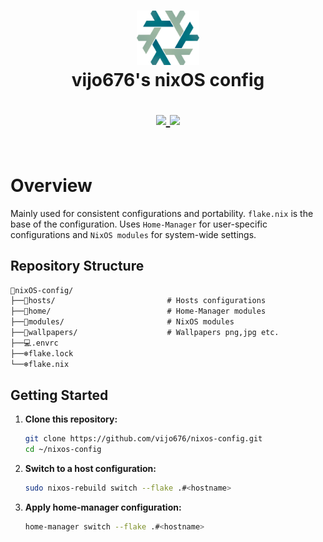 <h1 align="center">
   <img src="./.github/assets/nixos-logo.png  " width="100px" />
   <br>
      vijo676's nixOS config
   <br>

   <div align="center">
      <p></p>
      <div align="center">
         <a = href="https://nixos.org">
            <img src="https://img.shields.io/badge/NixOS-25.05-blue.svg?style=for-the-badge&labelColor=282828&logo=NixOS&logoColor=458588&color=458588">
         </a>
         <a href="https://github.com/Frost-Phoenix/nixos-config/blob/main/LICENSE">
            <img src="https://img.shields.io/static/v1.svg?style=for-the-badge&label=License&message=MIT&colorA=282828&colorB=98971A&logo=unlicense&logoColor=98971A&"/>
         </a>
      </div>
      <br>
   </div>
</h1>

# Overview

Mainly used for consistent configurations and portability. `flake.nix` is the base of the configuration. Uses `Home-Manager` for user-specific configurations and `NixOS modules` for system-wide settings.

## Repository Structure

```md
📂nixOS-config/
├──📁hosts/                         # Hosts configurations
├──📁home/                          # Home-Manager modules
├──📁modules/                       # NixOS modules
├──📁wallpapers/                    # Wallpapers png,jpg etc.
├──💻.envrc
├──❄️flake.lock
└──❄️flake.nix
```

## Getting Started

1. **Clone this repository:**
   ```sh
   git clone https://github.com/vijo676/nixos-config.git
   cd ~/nixos-config
   ```

2. **Switch to a host configuration:**
   ```sh
   sudo nixos-rebuild switch --flake .#<hostname>
   ```

3. **Apply home-manager configuration:**
   ```sh
   home-manager switch --flake .#<hostname>
   ```
